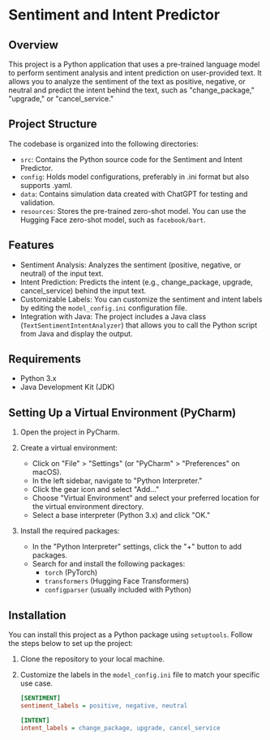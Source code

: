 # Sentiment and Intent Predictor

## Overview
This project is a Python application that uses a pre-trained language model to perform sentiment analysis and intent prediction on user-provided text. It allows you to analyze the sentiment of the text as positive, negative, or neutral and predict the intent behind the text, such as "change_package," "upgrade," or "cancel_service."

## Project Structure
The codebase is organized into the following directories:

- `src`: Contains the Python source code for the Sentiment and Intent Predictor.
- `config`: Holds model configurations, preferably in .ini format but also supports .yaml.
- `data`: Contains simulation data created with ChatGPT for testing and validation.
- `resources`: Stores the pre-trained zero-shot model. You can use the Hugging Face zero-shot model, such as `facebook/bart`.

## Features
- Sentiment Analysis: Analyzes the sentiment (positive, negative, or neutral) of the input text.
- Intent Prediction: Predicts the intent (e.g., change_package, upgrade, cancel_service) behind the input text.
- Customizable Labels: You can customize the sentiment and intent labels by editing the `model_config.ini` configuration file.
- Integration with Java: The project includes a Java class (`TextSentimentIntentAnalyzer`) that allows you to call the Python script from Java and display the output.

## Requirements
- Python 3.x
- Java Development Kit (JDK)

## Setting Up a Virtual Environment (PyCharm)

1. Open the project in PyCharm.

2. Create a virtual environment:
   - Click on "File" > "Settings" (or "PyCharm" > "Preferences" on macOS).
   - In the left sidebar, navigate to "Python Interpreter."
   - Click the gear icon and select "Add..."
   - Choose "Virtual Environment" and select your preferred location for the virtual environment directory.
   - Select a base interpreter (Python 3.x) and click "OK."

3. Install the required packages:
   - In the "Python Interpreter" settings, click the "+" button to add packages.
   - Search for and install the following packages:
     - `torch` (PyTorch)
     - `transformers` (Hugging Face Transformers)
     - `configparser` (usually included with Python)

## Installation
You can install this project as a Python package using `setuptools`. Follow the steps below to set up the project:

1. Clone the repository to your local machine.

2. Customize the labels in the `model_config.ini` file to match your specific use case.

   ```ini
   [SENTIMENT]
   sentiment_labels = positive, negative, neutral

   [INTENT]
   intent_labels = change_package, upgrade, cancel_service
